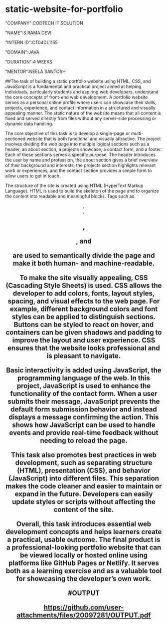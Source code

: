 # static-website-for-portfolio

"COMPANY":CODTECH IT SOLUTION

"NAME":S.RAMA DEVI

"INTERN ID":CT04DL1155

"DOMAIN":JAVA

"DURATION":4 WEEKS

"MENTOR":NEELA SANTOSH

##The task of building a static portfolio website using HTML, CSS, and JavaScript is a fundamental and practical project aimed at helping individuals, particularly students and aspiring web developers, understand the core concepts of front-end web development. A portfolio website serves as a personal online profile where users can showcase their skills, projects, experience, and contact information in a structured and visually appealing manner. The static nature of the website means that all content is fixed and served directly from files without any server-side processing or dynamic data handling.

The core objective of this task is to develop a single-page or multi-sectioned website that is both functional and visually attractive. The project involves dividing the web page into multiple logical sections such as a header, an about section, a projects showcase, a contact form, and a footer. Each of these sections serves a specific purpose. The header introduces the user by name and profession, the about section gives a brief overview of their background and interests, the projects section highlights relevant work or experiences, and the contact section provides a simple form to allow users to get in touch.

The structure of the site is created using HTML (HyperText Markup Language). HTML is used to build the skeleton of the page and to organize the content into readable and meaningful blocks. Tags such as <header>, <section>, <h1>, <p>, and <form> are used to semantically divide the page and make it both human- and machine-readable.

To make the site visually appealing, CSS (Cascading Style Sheets) is used. CSS allows the developer to add colors, fonts, layout styles, spacing, and visual effects to the web page. For example, different background colors and font styles can be applied to distinguish sections. Buttons can be styled to react on hover, and containers can be given shadows and padding to improve the layout and user experience. CSS ensures that the website looks professional and is pleasant to navigate.

Basic interactivity is added using JavaScript, the programming language of the web. In this project, JavaScript is used to enhance the functionality of the contact form. When a user submits their message, JavaScript prevents the default form submission behavior and instead displays a message confirming the action. This shows how JavaScript can be used to handle events and provide real-time feedback without needing to reload the page.

This task also promotes best practices in web development, such as separating structure (HTML), presentation (CSS), and behavior (JavaScript) into different files. This separation makes the code cleaner and easier to maintain or expand in the future. Developers can easily update styles or scripts without affecting the content of the site.

Overall, this task introduces essential web development concepts and helps learners create a practical, usable outcome. The final product is a professional-looking portfolio website that can be viewed locally or hosted online using platforms like GitHub Pages or Netlify. It serves both as a learning exercise and as a valuable tool for showcasing the developer’s own work.

#OUTPUT

https://github.com/user-attachments/files/20097281/OUTPUT.pdf
